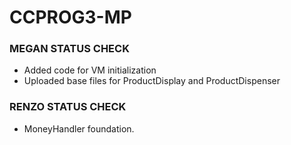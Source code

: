 # CCPROG3-MP
### MEGAN STATUS CHECK
- Added code for VM initialization 
- Uploaded base files for ProductDisplay and ProductDispenser

### RENZO STATUS CHECK
- MoneyHandler foundation.